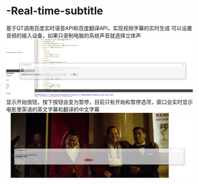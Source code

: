 # -Real-time-subtitle
基于QT调用百度实时语音API和百度翻译API，实现视频字幕的实时生成
可以设置音频的输入设备，如果只录制电脑的系统声音就选择立体声
![Image of Yaktocat](https://github.com/kjctar/Real-time-subtitle/blob/master/1.png)
显示开始按钮，按下按钮会变为暂停，目前只有开始和暂停选项，窗口会实时显示电影里英语的英文字幕和翻译的中文字幕
![Image of Yaktocat](https://github.com/kjctar/Real-time-subtitle/blob/master/2.png)
